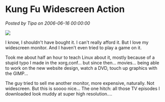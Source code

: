 # Kung Fu Widescreen Action

*Posted by Tipa on 2006-06-16 00:00:00*

![](../images/widescreen.png)



I know, I shouldn't have bought it. I can't really afford it. But I love my widescreen monitor. And I haven't even tried to play a game on it.



Took me about half an hour to teach Linux about it, mostly because of a stupid typo I made in the xorg,conf... but since then... movies... being able to work on the new website design, watch a DVD, touch up graphics with the GIMP...



The guy tried to sell me another monitor, more expensive, naturally. Not widescreen. But this is soooo nice... The one hitch: all those TV episodes I downloaded look muddy at super high resolution....


